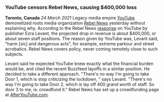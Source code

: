 ### YouTube censors Rebel News, causing $400,000 loss

**Toronto, Canada** *24 March 2021* Legacy media empire [YouTube](https://youtube.com) demonetized roots media organization [Rebel News](https://www.rebelnews.com/) yesterday without
explaining why. According to the Rebel News [response](https://www.youtube.com/watch?v=oB6Lg9s6vhc) on YouTube by publisher Ezra Levant,
the projected drop in revenue is about $400,000, or about seven staff positions. The reason given by YouTube was, Levant said, "harm [sic] and dangerous acts",
for example, extreme parkour and street acrobatics. Rebel News covers policy, never coming remotely close to such subjects.

Levant said he expected YouTube knew exactly what the financial burden would be, and cited the recent Buzzfeed layoffs in a similar position. 
He decided to take a different approach. "There's no way I'm going to take Door 1, which is stop criticizing the lockdown, " 
says Levant.  "There's no way I'm going to take Door 2, which is lay off 400 grand worth of staff. So door 3 to me, is: crowdfund it."
Rebel News has set up a crowdfunding page at [AfterYouTube.com](https://www.rebelnews.com/after_youtube_signup).


